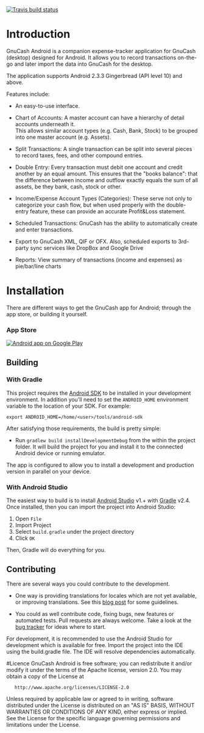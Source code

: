 <a href="https://travis-ci.org/codinguser/gnucash-android" target="_blank">
<img src="https://travis-ci.org/codinguser/gnucash-android.svg?branch=develop" alt="Travis build status" />
</a>

# Introduction

GnuCash Android is a companion expense-tracker application for GnuCash (desktop) designed for Android.
It allows you to record transactions on-the-go and later import the data into GnuCash for the desktop.

The application supports Android 2.3.3 Gingerbread (API level 10) and above.

Features include:

  * An easy-to-use interface.

  * Chart of Accounts: A master account can have a hierarchy of detail accounts underneath it.  
    This allows similar account types (e.g. Cash, Bank, Stock) to be grouped into one master account (e.g. Assets).

  * Split Transactions: A single transaction can be split into several pieces to record taxes, fees, and other compound entries.

  * Double Entry: Every transaction must debit one account and credit another by an equal amount.
    This ensures that the "books balance": that the difference between income and outflow exactly
    equals the sum of all assets, be they bank, cash, stock or other.

  * Income/Expense Account Types (Categories): These serve not only to categorize your cash flow, but when used properly with the double-entry feature, these can provide an accurate Profit&Loss statement.

  * Scheduled Transactions: GnuCash has the ability to automatically create and enter transactions.

  * Export to GnuCash XML, QIF or OFX. Also, scheduled exports to 3rd-party sync services like DropBox and Google Drive

  * Reports: View summary of transactions (income and expenses) as pie/bar/line charts


# Installation

There are different ways to get the GnuCash app for Android; through the app store, or building it yourself.


### App Store

<a href="http://play.google.com/store/apps/details?id=org.gnucash.android">
  <img alt="Android app on Google Play" src="http://developer.android.com/images/brand/en_generic_rgb_wo_60.png" />
</a>


## Building

### With Gradle

This project requires the [Android SDK](http://developer.android.com/sdk/index.html)
to be installed in your development environment. In addition you'll need to set
the `ANDROID_HOME` environment variable to the location of your SDK. For example:

    export ANDROID_HOME=/home/<user>/tools/android-sdk

After satisfying those requirements, the build is pretty simple:

* Run `gradlew build installDevelopmentDebug` from the within the project folder.
It will build the project for you and install it to the connected Android device or running emulator.

The app is configured to allow you to install a development and production version in parallel on your device.

### With Android Studio
The easiest way to build is to install [Android Studio](https://developer.android.com/sdk/index.html) v1.+
with [Gradle](https://www.gradle.org/) v2.4.
Once installed, then you can import the project into Android Studio:

1. Open `File`
2. Import Project
3. Select `build.gradle` under the project directory
4. Click `OK`

Then, Gradle will do everything for you.

## Contributing

There are several ways you could contribute to the development.

* One way is providing translations for locales which are not yet available, or improving translations.
See this [blog post](http://www.codinguser.com/2012/09/gnucash-for-android-beta-2-lost-in-translation/) for some guidelines.

* You could as well contribute code, fixing bugs, new features or automated tests. Pull requests are always welcome.
Take a look at the [bug tracker](https://github.com/codinguser/gnucash-android/issues?state=open)
for ideas where to start.

For development, it is recommended to use the Android Studio for development which is available for free.
Import the project into the IDE using the build.gradle file. The IDE will resolve dependencies automatically.

#Licence
GnuCash Android is free software; you can redistribute it and/or
modify it under the terms of the Apache license, version 2.0.
You may obtain a copy of the License at

       http://www.apache.org/licenses/LICENSE-2.0

Unless required by applicable law or agreed to in writing, software
distributed under the License is distributed on an "AS IS" BASIS,
WITHOUT WARRANTIES OR CONDITIONS OF ANY KIND, either express or implied.
See the License for the specific language governing permissions and
limitations under the License.
